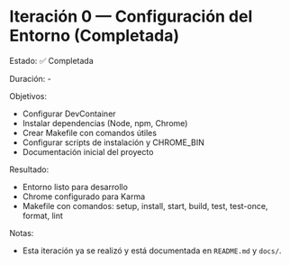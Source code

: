 # Iteración 0 — Configuración del Entorno (Completada)

Estado: ✅ Completada

Duración: -

Objetivos:
- Configurar DevContainer
- Instalar dependencias (Node, npm, Chrome)
- Crear Makefile con comandos útiles
- Configurar scripts de instalación y CHROME_BIN
- Documentación inicial del proyecto

Resultado:
- Entorno listo para desarrollo
- Chrome configurado para Karma
- Makefile con comandos: setup, install, start, build, test, test-once, format, lint

Notas:
- Esta iteración ya se realizó y está documentada en `README.md` y `docs/`.

